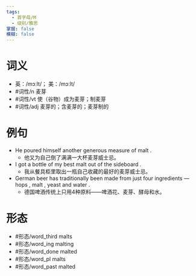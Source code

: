 ```yaml
---
tags:
  - 首字母/M
  - 级别/雅思
掌握: false
模糊: false
---
```

# 词义
- 英：/mɔːlt/； 美：/mɔːlt/
- #词性/n  麦芽
- #词性/vt  使（谷物）成为麦芽；制麦芽
- #词性/adj  麦芽的；含麦芽的；麦芽制的
# 例句
- He poured himself another generous measure of malt .
	- 他又为自己倒了满满一大杯麦芽威士忌。
- I got a bottle of my best malt out of the sideboard .
	- 我从餐具柜里取出一瓶自己收藏的最好的麦芽威士忌。
- German beer has traditionally been made from just four ingredients — hops , malt , yeast and water .
	- 德国啤酒传统上只用4种原料——啤酒花、麦芽、酵母和水。
# 形态
- #形态/word_third malts
- #形态/word_ing malting
- #形态/word_done malted
- #形态/word_pl malts
- #形态/word_past malted
